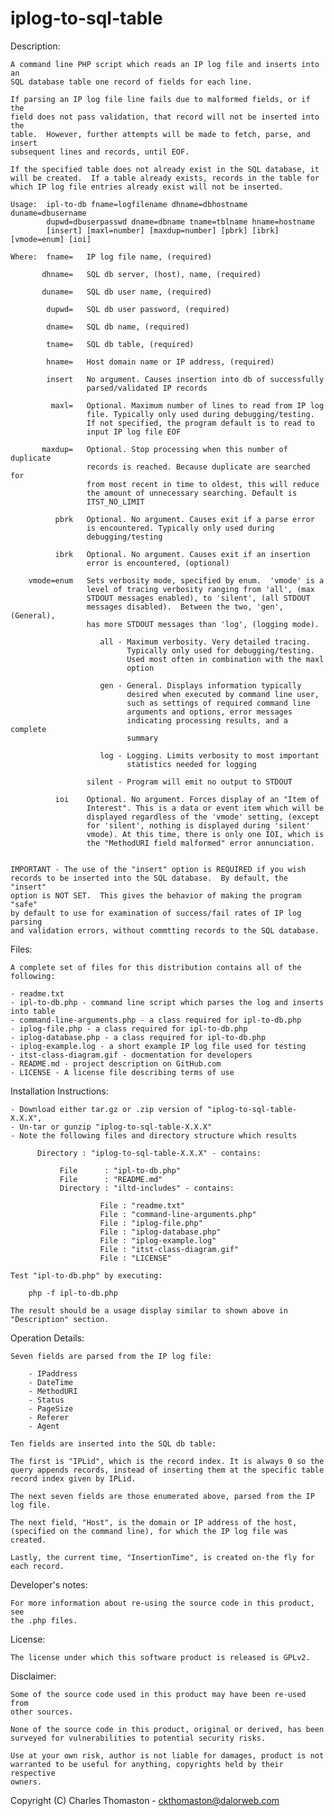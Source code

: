 iplog-to-sql-table
==================

Description:

    A command line PHP script which reads an IP log file and inserts into an
    SQL database table one record of fields for each line.
        
    If parsing an IP log file line fails due to malformed fields, or if the 
    field does not pass validation, that record will not be inserted into the
    table.  However, further attempts will be made to fetch, parse, and insert
    subsequent lines and records, until EOF.
    
    If the specified table does not already exist in the SQL database, it
    will be created.  If a table already exists, records in the table for
    which IP log file entries already exist will not be inserted.
    
    Usage:  ipl-to-db fname=logfilename dhname=dbhostname duname=dbusername
            dupwd=dbuserpasswd dname=dbname tname=tblname hname=hostname
            [insert] [maxl=number] [maxdup=number] [pbrk] [ibrk] [vmode=enum] [ioi]
    
    Where:  fname=   IP log file name, (required)
    
           dhname=   SQL db server, (host), name, (required)
           
           duname=   SQL db user name, (required)
           
            dupwd=   SQL db user password, (required)
            
            dname=   SQL db name, (required)
            
            tname=   SQL db table, (required)
            
            hname=   Host domain name or IP address, (required)
            
            insert   No argument. Causes insertion into db of successfully
                     parsed/validated IP records
                     
             maxl=   Optional. Maximum number of lines to read from IP log
                     file. Typically only used during debugging/testing.
                     If not specified, the program default is to read to
                     input IP log file EOF
                     
           maxdup=   Optional. Stop processing when this number of duplicate
                     records is reached. Because duplicate are searched for
                     from most recent in time to oldest, this will reduce
                     the amount of unnecessary searching. Default is
                     ITST_NO_LIMIT
                         
              pbrk   Optional. No argument. Causes exit if a parse error
                     is encountered. Typically only used during
                     debugging/testing
                     
              ibrk   Optional. No argument. Causes exit if an insertion
                     error is encountered, (optional)
                     
        vmode=enum   Sets verbosity mode, specified by enum.  'vmode' is a
                     level of tracing verbosity ranging from 'all', (max
                     STDOUT messages enabled), to 'silent', (all STDOUT
                     messages disabled).  Between the two, 'gen', (General),
                     has more STDOUT messages than 'log', (logging mode).
                     
                        all - Maximum verbosity. Very detailed tracing.
                              Typically only used for debugging/testing.
                              Used most often in combination with the maxl
                              option
                              
                        gen - General. Displays information typically
                              desired when executed by command line user,
                              such as settings of required command line
                              arguments and options, error messages
                              indicating processing results, and a complete
                              summary  
                              
                        log - Logging. Limits verbosity to most important
                              statistics needed for logging  
                              
                     silent - Program will emit no output to STDOUT
                     
              ioi    Optional. No argument. Forces display of an "Item of
                     Interest". This is a data or event item which will be
                     displayed regardless of the 'vmode' setting, (except
                     for 'silent', nothing is displayed during 'silent'
                     vmode). At this time, there is only one IOI, which is
                     the "MethodURI field malformed" error annunciation.
    
    
    IMPORTANT - The use of the "insert" option is REQUIRED if you wish
    records to be inserted into the SQL database.  By default, the "insert"
    option is NOT SET.  This gives the behavior of making the program "safe"
    by default to use for examination of success/fail rates of IP log parsing
    and validation errors, without commtting records to the SQL database.
    
Files:

    A complete set of files for this distribution contains all of the following:
    
    - readme.txt
    - ipl-to-db.php - command line script which parses the log and inserts into table
    - command-line-arguments.php - a class required for ipl-to-db.php
    - iplog-file.php - a class required for ipl-to-db.php
    - iplog-database.php - a class required for ipl-to-db.php
    - iplog-example.log - a short example IP log file used for testing
    - itst-class-diagram.gif - docmentation for developers
    - README.md - project description on GitHub.com
    - LICENSE - A license file describing terms of use
    
Installation Instructions:

    - Download either tar.gz or .zip version of "iplog-to-sql-table-X.X.X",
    - Un-tar or gunzip "iplog-to-sql-table-X.X.X"
    - Note the following files and directory structure which results
    
          Directory : "iplog-to-sql-table-X.X.X" - contains:
          
               File      : "ipl-to-db.php"
               File      : "README.md"
               Directory : "iltd-includes" - contains:
               
                        File : "readme.txt"
                        File : "command-line-arguments.php"
                        File : "iplog-file.php"
                        File : "iplog-database.php"
                        File : "iplog-example.log"
                        File : "itst-class-diagram.gif"
                        File : "LICENSE"
    
    Test "ipl-to-db.php" by executing:
    
        php -f ipl-to-db.php
        
    The result should be a usage display similar to shown above in
    "Description" section.
    
Operation Details:

    Seven fields are parsed from the IP log file:

        - IPaddress
        - DateTime
        - MethodURI
        - Status
        - PageSize
        - Referer
        - Agent

    Ten fields are inserted into the SQL db table:

    The first is "IPLid", which is the record index. It is always 0 so the
    query appends records, instead of inserting them at the specific table
    record index given by IPLid.

    The next seven fields are those enumerated above, parsed from the IP
    log file.

    The next field, "Host", is the domain or IP address of the host,
    (specified on the command line), for which the IP log file was created. 

    Lastly, the current time, "InsertionTime", is created on-the fly for
    each record.

Developer's notes:

    For more information about re-using the source code in this product, see
    the .php files.
    
License:

    The license under which this software product is released is GPLv2.  

Disclaimer:

    Some of the source code used in this product may have been re-used from
    other sources.
    
    None of the source code in this product, original or derived, has been
    surveyed for vulnerabilities to potential security risks.
    
    Use at your own risk, author is not liable for damages, product is not
    warranted to be useful for anything, copyrights held by their respective
    owners.


Copyright (C) Charles Thomaston - ckthomaston@dalorweb.com
